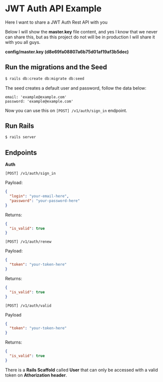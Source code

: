 # JWT Auth API Example

Here I want to share a JWT Auth Rest API with you

Below I will show the **master.key** file content, and yes I know that we never can share this, but as this project do not will be in production I will share it with you all guys.

**config/master.key (d8e69fa08807a6b75d01af19af3b5dec)**

## Run the migrations and the Seed

```BASH
$ rails db:create db:migrate db:seed
```

The seed creates a default user and password, follow the data below:

```
email: 'example@example.com'
password: 'example@example.com'
```
 Now you can use this on `[POST] /v1/auth/sign_in` endpoint.

## Run Rails

```BASH
$ rails server
```

## Endpoints

**Auth**

`[POST] /v1/auth/sign_in`

Payload:
```JSON
{
  "login": "your-email-here",
  "password": "your-password-here"
}
```
Returns:
```JSON
{
  "is_valid": true
}
```

`[POST] /v1/auth/renew`

Payload:
```JSON
{
  "token": "your-token-here"
}
```
Returns:
```JSON
{
  "is_valid": true
}
```

`[POST] /v1/auth/valid`

Payload
```JSON
{
  "token": "your-token-here"
}
```
Returns:
```JSON
{
  "is_valid": true
}
```

There is a **Rails Scaffold** called **User** that can only be accessed with a valid token on **Athorization header**.
